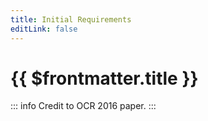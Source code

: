 ```yaml
---
title: Initial Requirements
editLink: false
---
```


# {{ $frontmatter.title }}

::: info
Credit to OCR 2016 paper.
:::
